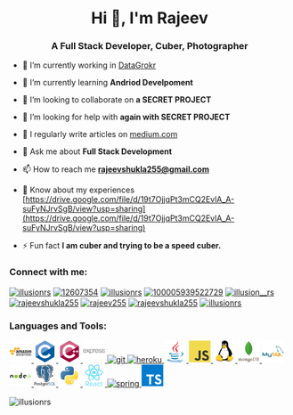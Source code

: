 <h1 align="center">Hi 👋, I'm Rajeev</h1>
<h3 align="center">A Full Stack Developer, Cuber, Photographer</h3>

- 🔭 I’m currently working in [DataGrokr](datagrokr.com)

- 🌱 I’m currently learning **Andriod Develpoment**

- 👯 I’m looking to collaborate on **a SECRET PROJECT**

- 🤝 I’m looking for help with **again with SECRET PROJECT**

- 📝 I regularly write articles on [medium.com](medium.com)

- 💬 Ask me about **Full Stack Development**

- 📫 How to reach me **rajeevshukla255@gmail.com**

- 📄 Know about my experiences [https://drive.google.com/file/d/19t7OjjqPt3mCQ2EvlA_A-suFyNJrvSgB/view?usp=sharing](https://drive.google.com/file/d/19t7OjjqPt3mCQ2EvlA_A-suFyNJrvSgB/view?usp=sharing)

- ⚡ Fun fact **I am cuber and trying to be a speed cuber.**

<h3 align="left">Connect with me:</h3>
<p align="left">
<a href="https://linkedin.com/in/illusionrs" target="blank"><img align="center" src="https://raw.githubusercontent.com/rahuldkjain/github-profile-readme-generator/neutral-icons/src/images/icons/Social/linked-in-alt.svg" alt="illusionrs" height="30" width="40" /></a>
<a href="https://stackoverflow.com/users/12607354" target="blank"><img align="center" src="https://raw.githubusercontent.com/rahuldkjain/github-profile-readme-generator/neutral-icons/src/images/icons/Social/stack-overflow.svg" alt="12607354" height="30" width="40" /></a>
<a href="https://codesandbox.com/illusionrs" target="blank"><img align="center" src="https://cdn.jsdelivr.net/npm/simple-icons@3.0.1/icons/codesandbox.svg" alt="illusionrs" height="30" width="40" /></a>
<a href="https://fb.com/100005939522729" target="blank"><img align="center" src="https://raw.githubusercontent.com/rahuldkjain/github-profile-readme-generator/neutral-icons/src/images/icons/Social/facebook.svg" alt="100005939522729" height="30" width="40" /></a>
<a href="https://instagram.com/illusion__rs" target="blank"><img align="center" src="https://raw.githubusercontent.com/rahuldkjain/github-profile-readme-generator/neutral-icons/src/images/icons/Social/instagram.svg" alt="illusion__rs" height="30" width="40" /></a>
<a href="https://medium.com/rajeevshukla255" target="blank"><img align="center" src="https://raw.githubusercontent.com/rahuldkjain/github-profile-readme-generator/neutral-icons/src/images/icons/Social/medium.svg" alt="rajeevshukla255" height="30" width="40" /></a>
<a href="https://www.codechef.com/users/rajeev255" target="blank"><img align="center" src="https://cdn.jsdelivr.net/npm/simple-icons@3.1.0/icons/codechef.svg" alt="rajeev255" height="30" width="40" /></a>
<a href="https://www.hackerrank.com/rajeevshukla255" target="blank"><img align="center" src="https://raw.githubusercontent.com/rahuldkjain/github-profile-readme-generator/neutral-icons/src/images/icons/Social/hackerrank.svg" alt="rajeevshukla255" height="30" width="40" /></a>
<a href="https://www.leetcode.com/illusionrs" target="blank"><img align="center" src="https://raw.githubusercontent.com/rahuldkjain/github-profile-readme-generator/neutral-icons/src/images/icons/Social/leet-code.svg" alt="illusionrs" height="30" width="40" /></a>
</p>

<h3 align="left">Languages and Tools:</h3>
<p align="left"> <a href="https://aws.amazon.com" target="_blank"> <img src="https://raw.githubusercontent.com/devicons/devicon/master/icons/amazonwebservices/amazonwebservices-original-wordmark.svg" alt="aws" width="40" height="40"/> </a> <a href="https://www.cprogramming.com/" target="_blank"> <img src="https://raw.githubusercontent.com/devicons/devicon/master/icons/c/c-original.svg" alt="c" width="40" height="40"/> </a> <a href="https://www.w3schools.com/cpp/" target="_blank"> <img src="https://raw.githubusercontent.com/devicons/devicon/master/icons/cplusplus/cplusplus-original.svg" alt="cplusplus" width="40" height="40"/> </a> <a href="https://expressjs.com" target="_blank"> <img src="https://raw.githubusercontent.com/devicons/devicon/master/icons/express/express-original-wordmark.svg" alt="express" width="40" height="40"/> </a> <a href="https://git-scm.com/" target="_blank"> <img src="https://www.vectorlogo.zone/logos/git-scm/git-scm-icon.svg" alt="git" width="40" height="40"/> </a> <a href="https://heroku.com" target="_blank"> <img src="https://www.vectorlogo.zone/logos/heroku/heroku-icon.svg" alt="heroku" width="40" height="40"/> </a> <a href="https://www.java.com" target="_blank"> <img src="https://raw.githubusercontent.com/devicons/devicon/master/icons/java/java-original.svg" alt="java" width="40" height="40"/> </a> <a href="https://developer.mozilla.org/en-US/docs/Web/JavaScript" target="_blank"> <img src="https://raw.githubusercontent.com/devicons/devicon/master/icons/javascript/javascript-original.svg" alt="javascript" width="40" height="40"/> </a> <a href="https://www.linux.org/" target="_blank"> <img src="https://raw.githubusercontent.com/devicons/devicon/master/icons/linux/linux-original.svg" alt="linux" width="40" height="40"/> </a> <a href="https://www.mongodb.com/" target="_blank"> <img src="https://raw.githubusercontent.com/devicons/devicon/master/icons/mongodb/mongodb-original-wordmark.svg" alt="mongodb" width="40" height="40"/> </a> <a href="https://www.mysql.com/" target="_blank"> <img src="https://raw.githubusercontent.com/devicons/devicon/master/icons/mysql/mysql-original-wordmark.svg" alt="mysql" width="40" height="40"/> </a> <a href="https://nodejs.org" target="_blank"> <img src="https://raw.githubusercontent.com/devicons/devicon/master/icons/nodejs/nodejs-original-wordmark.svg" alt="nodejs" width="40" height="40"/> </a> <a href="https://www.postgresql.org" target="_blank"> <img src="https://raw.githubusercontent.com/devicons/devicon/master/icons/postgresql/postgresql-original-wordmark.svg" alt="postgresql" width="40" height="40"/> </a> <a href="https://www.python.org" target="_blank"> <img src="https://raw.githubusercontent.com/devicons/devicon/master/icons/python/python-original.svg" alt="python" width="40" height="40"/> </a> <a href="https://reactjs.org/" target="_blank"> <img src="https://raw.githubusercontent.com/devicons/devicon/master/icons/react/react-original-wordmark.svg" alt="react" width="40" height="40"/> </a> <a href="https://spring.io/" target="_blank"> <img src="https://www.vectorlogo.zone/logos/springio/springio-icon.svg" alt="spring" width="40" height="40"/> </a> <a href="https://www.typescriptlang.org/" target="_blank"> <img src="https://raw.githubusercontent.com/devicons/devicon/master/icons/typescript/typescript-original.svg" alt="typescript" width="40" height="40"/> </a> </p>

<p><img align="center" src="https://github-readme-stats.vercel.app/api/top-langs?username=illusionrs&show_icons=true&locale=en&layout=compact" alt="illusionrs" /></p>

